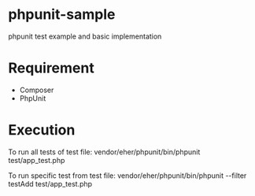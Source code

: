 # phpunit-sample
phpunit test example and basic implementation


# Requirement
- Composer
- PhpUnit

# Execution
To run all tests of test file:
vendor/eher/phpunit/bin/phpunit test/app_test.php 

To run specific test from test file:
vendor/eher/phpunit/bin/phpunit --filter testAdd test/app_test.php

